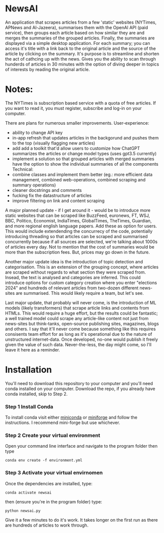 # NewsAI
An application that scrapes articles from a few 'static' websites (NYTimes, APNews and Al-Jazeera), summarises them with the OpenAI API (paid service), then groups each article based on how similar they are and merges the summaries of the grouped articles. Finally, the summaries are displayed via a simple desktop application. For each summary; you can access it's title with a link back to the original article and the source of the article by clicking on the summary. It's purpose is to streamline and shorten the act of cathcing up with the news. Gives you the ability to scan through hunderds of articles in 30 minutes with the option of diving deeper in topics of interests by reading the original article.

# Notes:
The NYTimes is subscription based service with a quota of free articles. If you want to read it, you must register, subscribe and log-in on your computer.

There are plans for numerous smaller improvements.
User-experience:
- ability to change API key
- in-app refresh that updates articles in the backgorund and pushes them to the top (visually flagging new articles)
- add add a toolkit that'd allow users to customize how ChatGPT summarizes the articles or change model types (uses gpt3.5 currently)
- implement a solution so that grouped articles with merged summaries have the option to show the individual summaries of all the components
Technical:
- combine classes and implement them better (eg.: more efficient data management, combined web-operations, combined scraping and summary operations)
- cleaner docstrings and comments
- fucking fix the datastructure of articles
- improve filtering on link and content scraping

A major planned update - if I get around it - would be to introduce more static websites that can be scraped like BuzzFeed, euronews, FT, WSJ, BBC, Politico, Economist, IndiaTimes, GlobalTimes, TheTimes, Guardian, and more regional english language papers. Add these as option for users. This would include extendending the concurrecy of the code, potentially introducing threading so that articles can be scraped and summarised concurrently because if all sources are selected, we're talking about 1000s of articles every day. Not to mention that the cost of summaries would be more than the subscription fees. But, prices may go down in the future. 

Another major update idea is the introduction of topic detection and categorisation. This is an extension of the grouping concept, where articles are scraped without regards to what section they were scraped from. Insead, the text is analysed and categories are inferred. This could introduce options for custom category creation where you enter "elections 2024" and hundreds of relevant articles from two-dozen different news-sites are summarised. This would likely require a team, but let's see.

Last major update, that probably will never come, is the introduction of ML models (likely transformers) that scrape article links and contents from HTMLs. This would require a huge effort, but the results could be fantastic; a well trained model could scrape any article-like content not just from news-sites but think-tanks, open-source publishing sites, magazines, blogs and others. I say that it'll never come because something like this requires consisents team effort for as long as it's operational due to the nature of unstructured internet-data. Once developed, no-one would publish it freely given the value of such data. Never-the-less, the day might come, so I'll leave it here as a reminder.

# Installation
You'll need to download this repository to your computer and you'll need conda installed on your computer. Download the repo, if you already have conda installed, skip to Step 2.
### Step 1 Install Conda
To install conda visit either <a href="https://docs.anaconda.com/free/anaconda/install/index.html">miniconda</a> or <a href="https://github.com/conda-forge/miniforge">miniforge</a> and follow the instructions. I recommend mini-forge but use whichever.

### Step 2 Create your virtual environment
Open your command line interface and navigate to the program folder then type 

```conda env create -f environment.yml```

### Step 3 Activate your virtual envirnomen
Once the dependencies are installed, type:

```conda activate newsai```

then (ensure you're in the program folder) type:

```python newsai.py```

Give it a few minutes to do it's work. It takes longer on the first run as there are hundreds of articles to work through.


